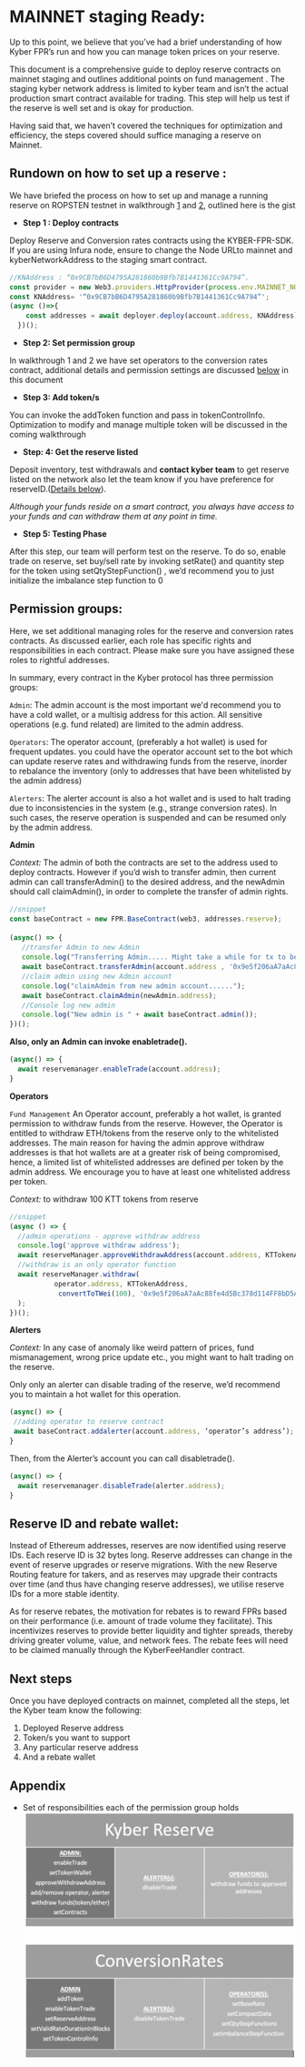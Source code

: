 # MAINNET staging Ready:


Up to this point, we believe that you’ve had a brief understanding of how Kyber FPR’s run and how you can manage token prices on your reserve. 

This document is a comprehensive guide to deploy reserve contracts on mainnet staging and outlines additional points on fund management . The staging kyber network address is limited to kyber team and isn’t the actual production smart contract available for trading. This step will help us test if the reserve is well set and is okay for production.

Having said that, we haven’t covered the techniques for optimization and efficiency, the steps covered should suffice managing a reserve on Mainnet.

## Rundown on how to set up a reserve : 

We have briefed the process on how to set up and manage a running reserve on ROPSTEN testnet in walkthrough [1](/guides/tutorial-walkthrough1.md) and [2](/guides/tutorial-walkthrough2.md), outlined here is the gist

* **Step 1 : Deploy contracts** 

Deploy Reserve and Conversion rates contracts using the KYBER-FPR-SDK. If you are using Infura node, ensure to change the Node URLto mainnet and kyberNetworkAddress to the staging smart contract. 

```js
//KNAddress : “0x9CB7bB6D4795A281860b9Bfb7B1441361Cc9A794”. 
const provider = new Web3.providers.HttpProvider(process.env.MAINNET_NODE_URL)
const KNAddress= '“0x9CB7bB6D4795A281860b9Bfb7B1441361Cc9A794”';
(async ()=>{
    const addresses = await deployer.deploy(account.address, KNAddress);
  })();
```
* **Step 2: Set permission group**

In walkthrough 1 and 2 we have set operators to the conversion rates contract, additional details and permission settings are discussed [below](#Permission-groups) in this document

* **Step 3: Add token/s**

You can invoke the addToken function and pass in tokenControlInfo. Optimization to modify and manage multiple token will be discussed in the coming walkthrough

* **Step: 4: Get the reserve listed**

Deposit inventory, test withdrawals and **contact kyber team** to get reserve listed on the network also let the team know if you have preference for reserveID.([Details below](#Reserve-ID-and-rebate-wallet)).

*Although your funds reside on a smart contract, you always have access to your funds and can withdraw them at any point in time.*

* **Step 5: Testing Phase**

After this step, our team will perform test on the reserve. To do so, enable trade on reserve, set buy/sell rate by invoking setRate() and quantity step for the token using setQtyStepFunction() , we’d recommend you to just initialize the imbalance step function to 0


## Permission groups: 
Here, we set additional managing roles for the reserve and conversion rates contracts. As discussed earlier, each role has specific rights and responsibilities in each contract. Please make sure you have assigned these roles to rightful addresses.

In summary, every contract in the Kyber protocol has three permission groups:

`Admin`:
The admin account is the most important we'd recommend you to have a cold wallet, or a multisig address for this action. All sensitive operations (e.g. fund related) are limited to the admin address.

`Operators`:
The operator account, (preferably a hot wallet) is used for frequent updates. you could have the operator account set to the bot which can update reserve rates and withdrawing funds from the reserve, inorder to rebalance the inventory (only to addresses that have been whitelisted by the admin address)

`Alerters`: 
The alerter account is also a hot wallet and is used to halt trading due to inconsistencies in the system (e.g., strange conversion rates). In such cases, the reserve operation is suspended and can be resumed only by the admin address.

**Admin**

*Context:* The admin of both the contracts are set to the address used to deploy contracts. However if you’d wish to transfer admin, then current admin can call transferAdmin() to the desired address, and the newAdmin should call claimAdmin(), in order to complete the transfer of admin rights.

```js
//snippet
const baseContract = new FPR.BaseContract(web3, addresses.reserve);
 
(async() => {
   //transfer Admin to new Admin
   console.log("Transferring Admin..... Might take a while for tx to be mined ");
   await baseContract.transferAdmin(account.address , '0x9e5f206aA7aAc88fe4d5Bc378d114FF8bD5A67c5');
   //claim admin using new Admin account
   console.log("claimAdmin from new admin account......");
   await baseContract.claimAdmin(newAdmin.address);
   //Console log new admin
   console.log("New admin is " + await baseContract.admin());
})();
```

**Also, only an Admin can invoke enabletrade().**

```js
(async() => {
  await reservemanager.enableTrade(account.address);
}
```
**Operators**

`Fund Management`
An Operator account, preferably a hot wallet, is granted permission to withdraw funds from the reserve. However, the Operator is entitled to withdraw ETH/tokens from the reserve only to the whitelisted addresses. The main reason for having the admin approve withdraw addresses is that hot wallets are at a greater risk of being compromised, hence, a limited list of whitelisted addresses are defined per token by the admin address. We encourage you to have at least one whitelisted address per token.


*Context:* to withdraw 100 KTT tokens from reserve 
```js
//snippet
(async () => {
  //admin operations - approve withdraw address
  console.log('approve withdraw address');
  await reserveManager.approveWithdrawAddress(account.address, KTTokenAddress, '0x9e5f206aA7aAc88fe4d5Bc378d114FF8bD5A67c5');
  //withdraw is an only operator function
  await reserveManager.withdraw(
           operator.address, KTTokenAddress,
            convertToTWei(100), '0x9e5f206aA7aAc88fe4d5Bc378d114FF8bD5A67c5'
  );
})();
```
**Alerters**

*Context:* In any case of anomaly like weird pattern of prices, fund mismanagement, wrong price update etc., you might want to halt trading on the reserve. 

Only only an alerter can disable trading of the reserve, we’d recommend you to maintain a hot wallet for this operation.

```js
(async() => {
 //adding operator to reserve contract
 await baseContract.addalerter(account.address, ‘operator’s address’);
}
```
Then, from the Alerter’s account you can call disabletrade().

```js
(async() => {
  await reservemanager.disableTrade(alerter.address);
}
```

## Reserve ID and rebate wallet:

Instead of Ethereum addresses, reserves are now identified using reserve IDs. Each reserve ID is 32 bytes long. Reserve addresses can change in the event of reserve upgrades or reserve migrations. With the new Reserve Routing feature for takers, and as reserves may upgrade their contracts over time (and thus have changing reserve addresses), we utilise reserve IDs for a more stable identity.

As for reserve rebates, the motivation for rebates is to reward FPRs based on their performance (i.e. amount of trade volume they facilitate). This incentivizes reserves to provide better liquidity and tighter spreads, thereby driving greater volume, value, and network fees. The rebate fees will need to be claimed manually through the KyberFeeHandler contract. 


## Next steps
Once you have deployed contracts on mainnet, completed all the steps, let the Kyber team know the following:
1. Deployed Reserve address
2. Token/s you want to support
3. Any particular reserve address
4. And a rebate wallet

## Appendix

* Set of responsibilities each of the permission group holds
![Permission Groups](/snapShots/perm.png)